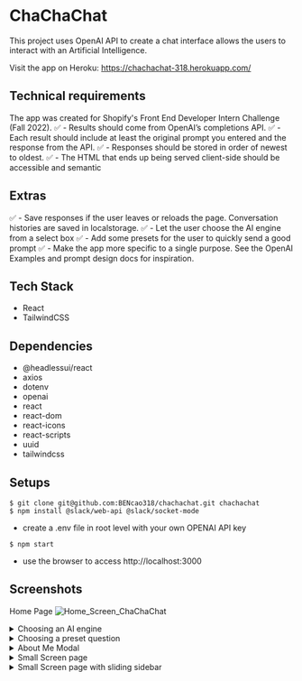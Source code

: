 # ChaChaChat

This project uses OpenAI API to create a chat interface allows the users to interact with an Artificial Intelligence. 

Visit the app on Heroku: https://chachachat-318.herokuapp.com/

## Technical requirements
The app was created for Shopify's Front End Developer Intern Challenge (Fall 2022). 
✅ - Results should come from OpenAI’s completions API.
✅ - Each result should include at least the original prompt you entered and the response from the API.
✅ - Responses should be stored in order of newest to oldest.
✅ - The HTML that ends up being served client-side should be accessible and semantic 

## Extras
✅ - Save responses if the user leaves or reloads the page. Conversation histories are saved in localstorage.
✅ - Let the user choose the AI engine from a select box
✅ - Add some presets for the user to quickly send a good prompt
✅ - Make the app more specific to a single purpose. See the OpenAI Examples and prompt design docs for inspiration.

## Tech Stack
- React 
- TailwindCSS

## Dependencies
- @headlessui/react
- axios
- dotenv
- openai
- react
- react-dom
- react-icons
- react-scripts
- uuid
- tailwindcss

## Setups
```
$ git clone git@github.com:BENcao318/chachachat.git chachachat
$ npm install @slack/web-api @slack/socket-mode
```
- create a .env file in root level with your own OPENAI API key 
```
$ npm start
```
- use the browser to access http://localhost:3000 


## Screenshots

   Home Page 
  ![Home_Screen_ChaChaChat](https://user-images.githubusercontent.com/60834562/169716166-d456959d-1944-4a72-9125-2fbbd24724b8.png)

<details>
  <summary> Choosing an AI engine </summary>
  ![Choose_An_AI_Model_ChaChaChat](https://user-images.githubusercontent.com/60834562/169716526-b02d7222-268d-4389-9f45-8d55f771a756.png)
</details>
 
 <details>
  <summary> Choosing a preset question </summary>
  ![Select_A_Preset_Question](https://user-images.githubusercontent.com/60834562/169716528-5b5f3c49-79e7-4e11-b498-4190d91cff91.png)
 </details>
 
  <details>
  <summary> About Me Modal </summary>
  ![AboutMe_ChaChaChat](https://user-images.githubusercontent.com/60834562/169716525-90450d5e-4f36-4e5c-b756-89383e380dae.png)
 </details>
 
 <details>
  <summary> Small Screen page </summary>
  ![Small_Screen_ChaChaChat](https://user-images.githubusercontent.com/60834562/169716529-cb3eaf7b-b91f-468e-bd4b-fc23f1cb9f98.png)
 </details>
 
 <details>
  <summary> Small Screen page with sliding sidebar </summary>
  ![Small_Screen_Sidebar_ChaChaChat](https://user-images.githubusercontent.com/60834562/169716530-ecdf6bf5-c155-4fc5-a9b3-1b1b40d7be7c.png)
 </details>
